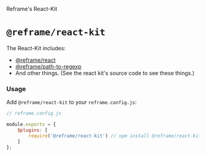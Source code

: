 Reframe's React-Kit

# `@reframe/react-kit`

The React-Kit includes:
 - [@reframe/react](/plugins/react)
 - [@reframe/path-to-regexp](/plugins/path-to-regexp)
 - And other things. (See the react kit's source code to see these things.)

### Usage

Add `@reframe/react-kit` to your `reframe.config.js`:

~~~js
// reframe.config.js

module.exports = {
    $plugins: [
        require('@reframe/react-kit') // npm install @reframe/react-kit
    ]
};
~~~
